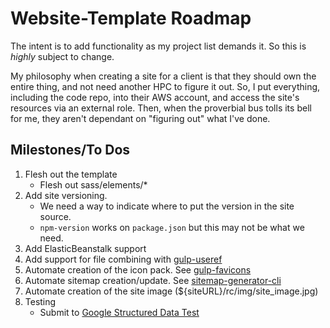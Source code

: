 # Website-Template Roadmap

The intent is to add functionality as my project list demands it. So this is
*highly* subject to change.

My philosophy when creating a site for a client is that they should own the
entire thing, and not need another HPC to figure it out. So, I put everything,
including the code repo, into their AWS account, and access the site's resources
via an external role. Then, when the proverbial bus tolls its bell for me, they
aren't dependant on "figuring out" what I've done.

## Milestones/To Dos

1. Flesh out the template
    * Flesh out sass/elements/*
1. Add site versioning.
    * We need a way to indicate where to put the version in the site source.
    * `npm-version` works on `package.json` but this may not be what we need.
1. Add ElasticBeanstalk support
1. Add support for file combining with [gulp-useref](https://www.npmjs.com/package/gulp-useref)
1. Automate creation of the icon pack. See [gulp-favicons](https://www.npmjs.com/package/gulp-favicons)
1. Automate sitemap creation/update. See [sitemap-generator-cli](https://www.npmjs.com/package/sitemap-generator-cli)
1. Automate creation of the site image (${siteURL}/rc/img/site_image.jpg)
1. Testing
    * Submit to [Google Structured Data Test](https://search.google.com/structured-data/testing-tool/u/0/#url=...)
